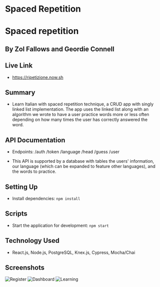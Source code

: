 # Spaced Repetition 

# Spaced repetition
## By Zol Fallows and Geordie Connell

## Live Link
- https://ripetizione.now.sh

## Summary

- Learn Italian with spaced repetition technique, a CRUD app with singly linked list implementation. The app uses the linked list along with an algorithm we wrote to have a user practice words more or less often depending on how many times the user has correctly answered the word.

## API Documentation
- Endpoints:
    /auth
        /token
    /language
        /head
        /guess
    /user
    

- This API is supported by a database with tables the users' information, our language (which can be expanded to feature other languages), and the words to practice.

## Setting Up

- Install dependencies: `npm install`

## Scripts

- Start the application for development: `npm start`

## Technology Used

- React.js, Node.js, PostgreSQL, Knex.js, Cypress, Mocha/Chai

## Screenshots

![Register](https://imgur.com/a/tMpx6wC)
![Dashboard](https://imgur.com/a/tMpx6wC)
![Learning](https://imgur.com/a/sMimfZs)
